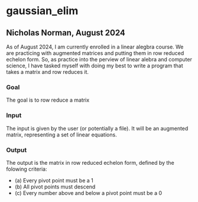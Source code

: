 # gaussian_elim

## Nicholas Norman, August 2024

As of August 2024, I am currently enrolled in a linear alegbra course. We are practicing with augmented matrices and putting them in row reduced echelon form. So, as practice into the perview of linear alebra and computer science, I have tasked myself with doing my best to write a program that takes a matrix and row reduces it.

### Goal

The goal is to row reduce a matrix

### Input

The input is given by the user (or potentially a file). It will be an augmented matrix, representing a set of linear equations.

### Output

The output is the matrix in row reduced echelon form, defined by the folowing criteria:

* (a) Every pivot point must be a 1
* (b) All pivot points must descend
* (c) Every number above and below a pivot point must be a 0